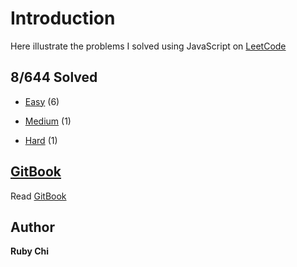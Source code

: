 # Introduction

Here illustrate the problems I solved using JavaScript on [LeetCode](https://leetcode.com/)

## 8/644 Solved

* [Easy](/easy.md) (6)

* [Medium](/medium.md) (1)

* [Hard](/hard.md) (1)

## [GitBook](https://rubychi1.gitbooks.io/leetcode/)

Read [GitBook](https://rubychi1.gitbooks.io/leetcode/)

## Author

**Ruby Chi**